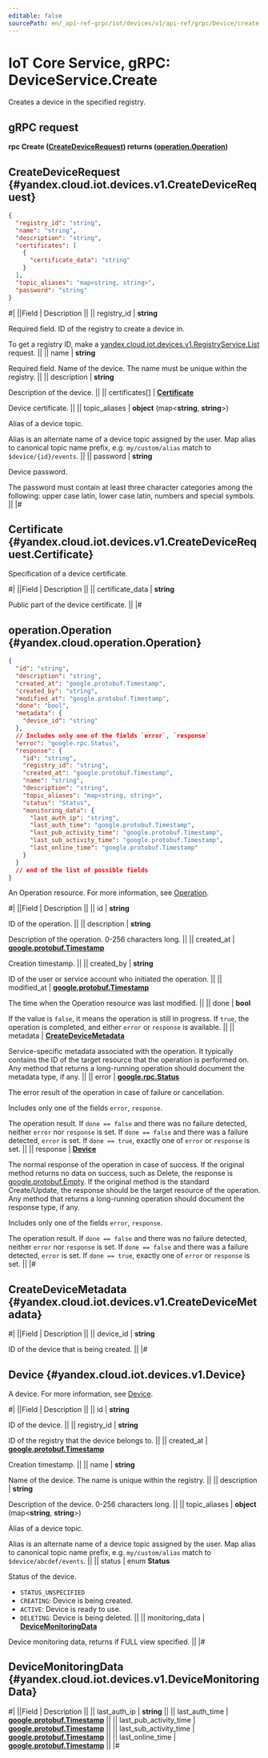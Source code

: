 ```yaml
---
editable: false
sourcePath: en/_api-ref-grpc/iot/devices/v1/api-ref/grpc/Device/create.md
---
```


# IoT Core Service, gRPC: DeviceService.Create

Creates a device in the specified registry.

## gRPC request

**rpc Create ([CreateDeviceRequest](#yandex.cloud.iot.devices.v1.CreateDeviceRequest)) returns ([operation.Operation](#yandex.cloud.operation.Operation))**

## CreateDeviceRequest {#yandex.cloud.iot.devices.v1.CreateDeviceRequest}

```json
{
  "registry_id": "string",
  "name": "string",
  "description": "string",
  "certificates": [
    {
      "certificate_data": "string"
    }
  ],
  "topic_aliases": "map<string, string>",
  "password": "string"
}
```

#|
||Field | Description ||
|| registry_id | **string**

Required field. ID of the registry to create a device in.

To get a registry ID, make a [yandex.cloud.iot.devices.v1.RegistryService.List](/docs/iot-core/api-ref/grpc/Registry/list#List) request. ||
|| name | **string**

Required field. Name of the device. The name must be unique within the registry. ||
|| description | **string**

Description of the device. ||
|| certificates[] | **[Certificate](#yandex.cloud.iot.devices.v1.CreateDeviceRequest.Certificate)**

Device certificate. ||
|| topic_aliases | **object** (map<**string**, **string**>)

Alias of a device topic.

Alias is an alternate name of a device topic assigned by the user. Map alias to canonical topic name prefix, e.g. `my/custom/alias` match to `$device/{id}/events`. ||
|| password | **string**

Device password.

The password must contain at least three character categories among the following: upper case latin, lower case latin, numbers and special symbols. ||
|#

## Certificate {#yandex.cloud.iot.devices.v1.CreateDeviceRequest.Certificate}

Specification of a device certificate.

#|
||Field | Description ||
|| certificate_data | **string**

Public part of the device certificate. ||
|#

## operation.Operation {#yandex.cloud.operation.Operation}

```json
{
  "id": "string",
  "description": "string",
  "created_at": "google.protobuf.Timestamp",
  "created_by": "string",
  "modified_at": "google.protobuf.Timestamp",
  "done": "bool",
  "metadata": {
    "device_id": "string"
  },
  // Includes only one of the fields `error`, `response`
  "error": "google.rpc.Status",
  "response": {
    "id": "string",
    "registry_id": "string",
    "created_at": "google.protobuf.Timestamp",
    "name": "string",
    "description": "string",
    "topic_aliases": "map<string, string>",
    "status": "Status",
    "monitoring_data": {
      "last_auth_ip": "string",
      "last_auth_time": "google.protobuf.Timestamp",
      "last_pub_activity_time": "google.protobuf.Timestamp",
      "last_sub_activity_time": "google.protobuf.Timestamp",
      "last_online_time": "google.protobuf.Timestamp"
    }
  }
  // end of the list of possible fields
}
```

An Operation resource. For more information, see [Operation](/docs/api-design-guide/concepts/operation).

#|
||Field | Description ||
|| id | **string**

ID of the operation. ||
|| description | **string**

Description of the operation. 0-256 characters long. ||
|| created_at | **[google.protobuf.Timestamp](https://developers.google.com/protocol-buffers/docs/reference/google.protobuf#timestamp)**

Creation timestamp. ||
|| created_by | **string**

ID of the user or service account who initiated the operation. ||
|| modified_at | **[google.protobuf.Timestamp](https://developers.google.com/protocol-buffers/docs/reference/google.protobuf#timestamp)**

The time when the Operation resource was last modified. ||
|| done | **bool**

If the value is `false`, it means the operation is still in progress.
If `true`, the operation is completed, and either `error` or `response` is available. ||
|| metadata | **[CreateDeviceMetadata](#yandex.cloud.iot.devices.v1.CreateDeviceMetadata)**

Service-specific metadata associated with the operation.
It typically contains the ID of the target resource that the operation is performed on.
Any method that returns a long-running operation should document the metadata type, if any. ||
|| error | **[google.rpc.Status](https://cloud.google.com/tasks/docs/reference/rpc/google.rpc#status)**

The error result of the operation in case of failure or cancellation.

Includes only one of the fields `error`, `response`.

The operation result.
If `done == false` and there was no failure detected, neither `error` nor `response` is set.
If `done == false` and there was a failure detected, `error` is set.
If `done == true`, exactly one of `error` or `response` is set. ||
|| response | **[Device](#yandex.cloud.iot.devices.v1.Device)**

The normal response of the operation in case of success.
If the original method returns no data on success, such as Delete,
the response is [google.protobuf.Empty](https://developers.google.com/protocol-buffers/docs/reference/google.protobuf#google.protobuf.Empty).
If the original method is the standard Create/Update,
the response should be the target resource of the operation.
Any method that returns a long-running operation should document the response type, if any.

Includes only one of the fields `error`, `response`.

The operation result.
If `done == false` and there was no failure detected, neither `error` nor `response` is set.
If `done == false` and there was a failure detected, `error` is set.
If `done == true`, exactly one of `error` or `response` is set. ||
|#

## CreateDeviceMetadata {#yandex.cloud.iot.devices.v1.CreateDeviceMetadata}

#|
||Field | Description ||
|| device_id | **string**

ID of the device that is being created. ||
|#

## Device {#yandex.cloud.iot.devices.v1.Device}

A device. For more information, see [Device](/docs/iot-core/concepts/index#device).

#|
||Field | Description ||
|| id | **string**

ID of the device. ||
|| registry_id | **string**

ID of the registry that the device belongs to. ||
|| created_at | **[google.protobuf.Timestamp](https://developers.google.com/protocol-buffers/docs/reference/google.protobuf#timestamp)**

Creation timestamp. ||
|| name | **string**

Name of the device. The name is unique within the registry. ||
|| description | **string**

Description of the device. 0-256 characters long. ||
|| topic_aliases | **object** (map<**string**, **string**>)

Alias of a device topic.

Alias is an alternate name of a device topic assigned by the user. Map alias to canonical topic name prefix, e.g. `my/custom/alias` match to `$device/abcdef/events`. ||
|| status | enum **Status**

Status of the device.

- `STATUS_UNSPECIFIED`
- `CREATING`: Device is being created.
- `ACTIVE`: Device is ready to use.
- `DELETING`: Device is being deleted. ||
|| monitoring_data | **[DeviceMonitoringData](#yandex.cloud.iot.devices.v1.DeviceMonitoringData)**

Device monitoring data, returns if FULL view specified. ||
|#

## DeviceMonitoringData {#yandex.cloud.iot.devices.v1.DeviceMonitoringData}

#|
||Field | Description ||
|| last_auth_ip | **string** ||
|| last_auth_time | **[google.protobuf.Timestamp](https://developers.google.com/protocol-buffers/docs/reference/google.protobuf#timestamp)** ||
|| last_pub_activity_time | **[google.protobuf.Timestamp](https://developers.google.com/protocol-buffers/docs/reference/google.protobuf#timestamp)** ||
|| last_sub_activity_time | **[google.protobuf.Timestamp](https://developers.google.com/protocol-buffers/docs/reference/google.protobuf#timestamp)** ||
|| last_online_time | **[google.protobuf.Timestamp](https://developers.google.com/protocol-buffers/docs/reference/google.protobuf#timestamp)** ||
|#